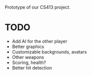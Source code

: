 Prototype of our CS413 project.

# TODO
 * Add AI for the other player
 * Better graphics
 * Customizable backgrounds, avatars
 * Other weapons
 * Scoring, health?
 * Better hit detection
